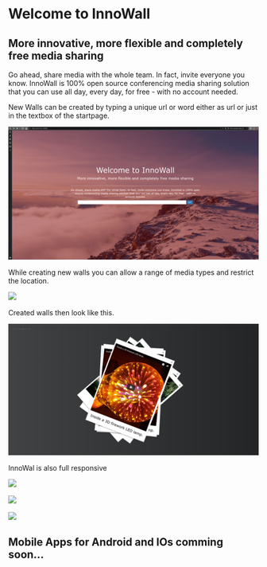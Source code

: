 # Welcome to InnoWall
## More innovative, more flexible and completely free media sharing

Go ahead, share media with the whole team. In fact, invite everyone you know. InnoWall is 100% open source conferencing media sharing solution that you can use all day, every day, for free - with no account needed.

New Walls can be created by typing a unique url or word either as url or just in the textbox of the startpage.

![](innowall.png)

While creating new walls you can allow a range of media types and restrict the location.

![](https://i.imgur.com/dJoXEVA.png)

Created walls then look like this.

![](innowall-2.png)

InnoWal is also full responsive

![](https://i.imgur.com/MWGYxMG.png)

![](https://i.imgur.com/RzEVnmF.png)

![](https://i.imgur.com/38cjKRS.png)

## Mobile Apps for Android and IOs comming soon...
